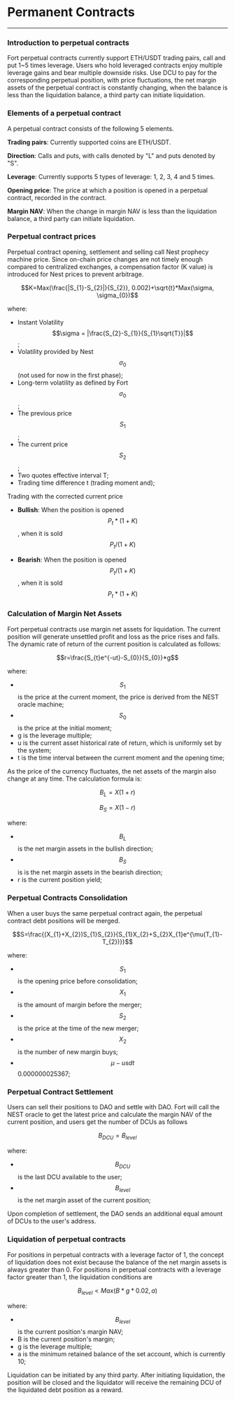 # Permanent Contracts

---

### Introduction to perpetual contracts

Fort perpetual contracts currently support ETH/USDT trading pairs, call and put 1~5 times leverage. Users who hold leveraged contracts enjoy multiple leverage gains and bear multiple downside risks. Use DCU to pay for the corresponding perpetual position, with price fluctuations, the net margin assets of the perpetual contract is constantly changing, when the balance is less than the liquidation balance, a third party can initiate liquidation.

### Elements of a perpetual contract

A perpetual contract consists of the following 5 elements.

**Trading pairs**: Currently supported coins are ETH/USDT.

**Direction**: Calls and puts, with calls denoted by "L" and puts denoted by "S".

**Leverage**: Currently supports 5 types of leverage: 1, 2, 3, 4 and 5 times.

**Opening price**: The price at which a position is opened in a perpetual contract, recorded in the contract.

**Margin NAV**: When the change in margin NAV is less than the liquidation balance, a third party can initiate liquidation.

### Perpetual contract prices

Perpetual contract opening, settlement and selling call Nest prophecy machine price. Since on-chain price changes are not timely enough compared to centralized exchanges, a compensation factor (K value) is introduced for Nest prices to prevent arbitrage.

$$K=Max(\frac{|S_{1}-S_{2}|}{S_{2}}, 0.002)+\sqrt{t}*Max(\sigma, \sigma_{0})$$

where:

- Instant Volatility $$\sigma = |\frac{S_{2}-S_{1}}{S_{1}\sqrt{T}}|$$;
- Volatility provided by Nest $$\sigma_{0}$$ (not used for now in the first phase);
- Long-term volatility as defined by Fort $$\sigma_{0}$$;
- The previous price $$S_{1}$$;
- The current price $$S_{2}$$;
- Two quotes effective interval T;
- Trading time difference t (trading moment and);

Trading with the corrected current price

- **Bullish**: When the position is opened $$P_{t}*(1+K)$$, when it is sold $$P_{t}/(1+K)$$

- **Bearish**: When the position is opened $$P_{t}/(1+K)$$, when it is sold $$P_{t}*(1+K)$$

### Calculation of Margin Net Assets

Fort perpetual contracts use margin net assets for liquidation. The current position will generate unsettled profit and loss as the price rises and falls. The dynamic rate of return of the current position is calculated as follows:

$$r=\frac{S_{t}e^{-ut}-S_{0}}{S_{0}}*g$$

where:

- $$S_{1}$$ is the price at the current moment, the price is derived from the NEST oracle machine;
- $$S_{0}$$ is the price at the initial moment;
- g is the leverage multiple;
- u is the current asset historical rate of return, which is uniformly set by the system;
- t is the time interval between the current moment and the opening time;

As the price of the currency fluctuates, the net assets of the margin also change at any time. The calculation formula is:

$$B_{L}=X(1+r)$$

$$B_{S}=X(1-r)$$

where:

- $$B_{L}$$ is the net margin assets in the bullish direction;
- $$B_{S}$$ is is the net margin assets in the bearish direction;
- r is the current position yield;

### Perpetual Contracts Consolidation

When a user buys the same perpetual contract again, the perpetual contract debt positions will be merged.

$$S=\frac{(X_{1}+X_{2})S_{1}S_{2}}{S_{1}X_{2}+S_{2}X_{1}e^{\mu(T_{1}-T_{2})}}$$

where:

- $$S_{1}$$ is the opening price before consolidation;
- $$X_{1}$$ is the amount of margin before the merger;
- $$S_{2}$$ is the price at the time of the new merger;
- $$X_{2}$$ is the number of new margin buys;
- $$\mu-usdt$$ 0.000000025367;

### Perpetual Contract Settlement

Users can sell their positions to DAO and settle with DAO. Fort will call the NEST oracle to get the latest price and calculate the margin NAV of the current position, and users get the number of DCUs as follows

$$B_{DCU}=B_{level}$$

where:

- $$B_{DCU}$$ is the last DCU available to the user;
- $$B_{level}$$ is the net margin asset of the current position;

Upon completion of settlement, the DAO sends an additional equal amount of DCUs to the user's address.

### Liquidation of perpetual contracts

For positions in perpetual contracts with a leverage factor of 1, the concept of liquidation does not exist because the balance of the net margin assets is always greater than 0. For positions in perpetual contracts with a leverage factor greater than 1, the liquidation conditions are

$$B_{level}<Max(B*g*0.02, a)$$

where:

- $$B_{level}$$ is the current position's margin NAV;
- B is the current position's margin;
- g is the leverage multiple;
- a is the minimum retained balance of the set account, which is currently 10;

Liquidation can be initiated by any third party. After initiating liquidation, the position will be closed and the liquidator will receive the remaining DCU of the liquidated debt position as a reward.